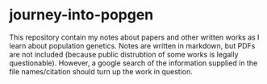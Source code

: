 journey-into-popgen
===================

This repository contain my notes about papers and other written works as I learn about population genetics. Notes are written in markdown, but PDFs are not included (because public distrubtion of some works is legally questionable). However, a google search of the information supplied in the file names/citation should turn up the work in question. 

